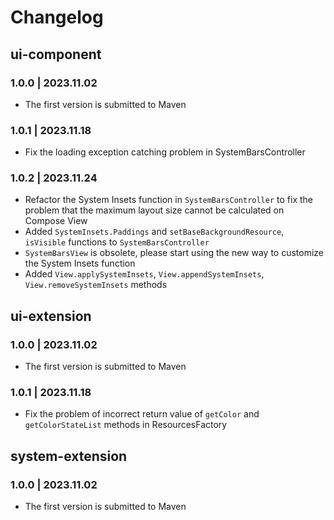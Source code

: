 # Changelog

## ui-component

### 1.0.0 | 2023.11.02

- The first version is submitted to Maven

### 1.0.1 | 2023.11.18

- Fix the loading exception catching problem in SystemBarsController

### 1.0.2 | 2023.11.24

- Refactor the System Insets function in `SystemBarsController` to fix the problem that the maximum layout size cannot be calculated on Compose View
- Added `SystemInsets.Paddings` and `setBaseBackgroundResource`, `isVisible` functions to `SystemBarsController`
- `SystemBarsView` is obsolete, please start using the new way to customize the System Insets function
- Added `View.applySystemInsets`, `View.appendSystemInsets`, `View.removeSystemInsets` methods

## ui-extension

### 1.0.0 | 2023.11.02

- The first version is submitted to Maven

### 1.0.1 | 2023.11.18

- Fix the problem of incorrect return value of `getColor` and `getColorStateList` methods in ResourcesFactory

## system-extension

### 1.0.0 | 2023.11.02

- The first version is submitted to Maven